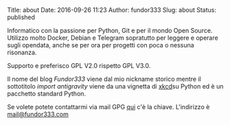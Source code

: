 Title: about
Date: 2016-09-26 11:23
Author: fundor333
Slug: about
Status: published

Informatico con la passione per Python, Git e per il mondo Open Source.\
Utilizzo molto Docker, Debian e Telegram sopratutto per leggere e
operare sugli opendata, anche se per ora per progetti con poca o nessuna
risonanza.

Supporto e preferisco GPL V2.0 rispetto GPL V3.0.

Il nome del blog *Fundor333* viene dal mio nickname storico mentre il
sottotitolo *import antigravity* viene da una vignetta di
[xkcd](http://xkcd.com/353/)su Python ed è un pacchetto standard Python.

Se volete potete contattarmi via mail GPG
[qui](https://keybase.io/fundor333/key.asc) c'è la chiave. L'indirizzo è
mail@fundor333.com
